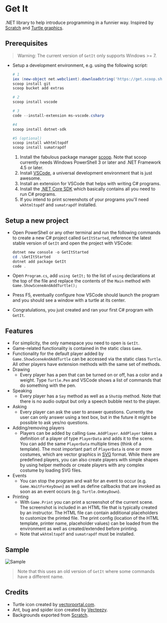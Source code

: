 # Get It

.NET library to help introduce programming in a funnier way. Inspired by [Scratch](https://scratch.mit.edu/) and [Turtle graphics](https://en.wikipedia.org/wiki/Turtle_graphics).

## Prerequisites

> Warning: The current version of `GetIt` only supports Windows >= 7.

* Setup a development environment, e.g. using the following script:

    ```powershell
    # 1
    iex (new-object net.webclient).downloadstring('https://get.scoop.sh')
    scoop install git
    scoop bucket add extras

    # 2
    scoop install vscode

    # 3
    code --install-extension ms-vscode.csharp

    #4
    scoop install dotnet-sdk

    #5 (optional)
    scoop install wkhtmltopdf
    scoop install sumatrapdf
    ```

    1. Install the fabulous package manager [scoop](https://scoop.sh/). Note that scoop currently needs Windows PowerShell 3 or later and .NET Framework 4.5 or later.
    1. Install [VSCode](https://code.visualstudio.com/), a universal development environment that is just awesome.
    1. Install an extension for VSCode that helps with writing C# programs.
    1. Install the [.NET Core SDK](https://www.microsoft.com/net/) which basically contains all you need to run C# programs.
    1. If you intend to print screenshots of your programs you'll need `wkhtmltopdf` and `sumatrapdf` installed.

## Setup a new project

* Open PowerShell or any other terminal and run the following commands to create a new C# project called `GetItStarted`, reference the latest stable version of `GetIt` and open the project with VSCode:

    ```powershell
    dotnet new console -o GetItStarted
    cd .\GetItStarted
    dotnet add package GetIt
    code .
    ```

* Open `Program.cs`, add `using GetIt;` to the list of `using` declarations at the top of the file and replace the contents of the `Main` method with `Game.ShowSceneAndAddTurtle();`
* Press F5, eventually configure how VSCode should launch the program and you should see a window with a turtle at its center.
* Congratulations, you just created and ran your first C# program with `GetIt`.

## Features

* For simplicity, the only namespace you need to open is `GetIt`.
* Game-related functionality is contained in the static class `Game`.
* Functionality for the default player added by `Game.ShowSceneAndAddTurtle` can be accessed via the static class `Turtle`. All other players have extension methods with the same set of methods.
* Drawing
  * Every player has a pen that can be turned on or off, has a color and a weight. Type `Turtle.Pen` and VSCode shows a list of commands that do something with the pen.
* Speaking
  * Every player has a `Say` method as well as a `ShutUp` method. Note that there is no audio output but only a speech bubble next to the player.
* Asking
  * Every player can ask the user to answer questions. Currently the user can only answer using a text box, but in the future it might be possible to ask yes/no questions.
* Adding/removing players
  * Players can be added by calling `Game.AddPlayer`. `AddPlayer` takes a definition of a player of type `PlayerData` and adds it to the scene. You can add the same `PlayerData` multiple times (think of a template). The most important part of `PlayerData` is one or more costumes, which are vector graphics in [SVG](https://www.w3.org/Graphics/SVG/) format. While there are predefined players, you can also create players with simple shapes by using helper methods or create players with any complex costume by loading SVG files.
* Events
  * You can stop the program and wait for an event to occur (e.g. `Game.WaitForKeyDown`) as well as define callbacks that are invoked as soon as an event occurs (e.g. `Turtle.OnKeyDown`).
* Printing
  * With `Game.Print` you can print a screenshot of the current scene. The screenshot is included in an HTML file that is typically created by an instructor. The HTML file can contain additional placeholders to customize the printed file. The print config (location of the HTML template, printer name, placeholder values) can be loaded from the environment as well as created/extended before printing.
  * Note that `wkhtmltopdf` and `sumatrapdf` must be installed.

## Sample

![Sample](docs/sample.gif)

> Note that this uses an old version of `GetIt` where some commands have a different name.

## Credits

* Turtle icon created by [vectorportal.com](https://www.vectorportal.com).
* Ant, bug and spider icon created by [Vecteezy](https://www.vecteezy.com).
* Backgrounds exported from [Scratch](https://scratch.mit.edu).